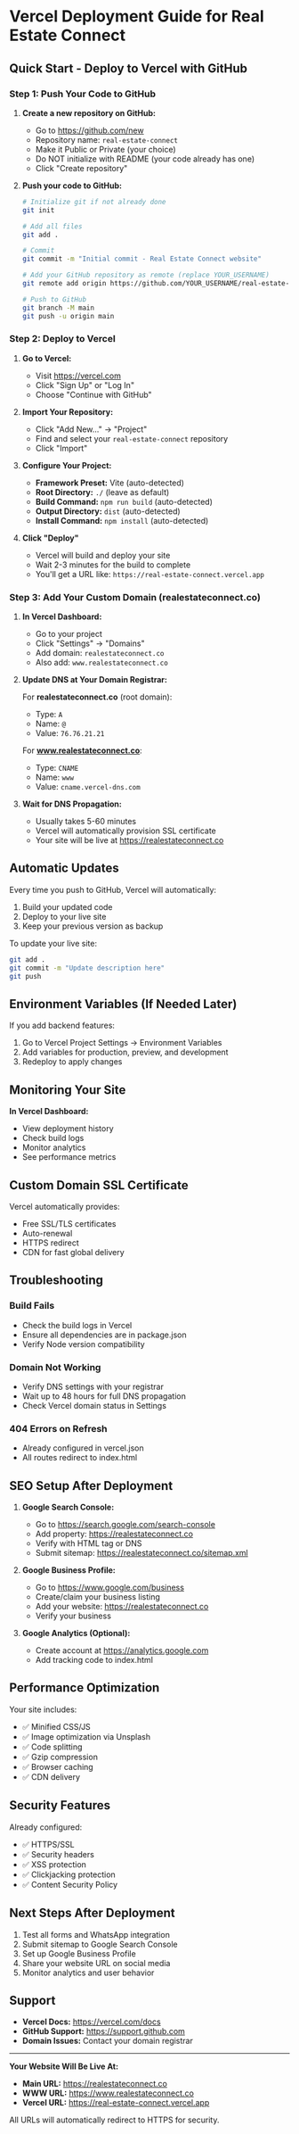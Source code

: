 # Vercel Deployment Guide for Real Estate Connect

## Quick Start - Deploy to Vercel with GitHub

### Step 1: Push Your Code to GitHub

1. **Create a new repository on GitHub:**
   - Go to https://github.com/new
   - Repository name: `real-estate-connect`
   - Make it Public or Private (your choice)
   - Do NOT initialize with README (your code already has one)
   - Click "Create repository"

2. **Push your code to GitHub:**
   ```bash
   # Initialize git if not already done
   git init
   
   # Add all files
   git add .
   
   # Commit
   git commit -m "Initial commit - Real Estate Connect website"
   
   # Add your GitHub repository as remote (replace YOUR_USERNAME)
   git remote add origin https://github.com/YOUR_USERNAME/real-estate-connect.git
   
   # Push to GitHub
   git branch -M main
   git push -u origin main
   ```

### Step 2: Deploy to Vercel

1. **Go to Vercel:**
   - Visit https://vercel.com
   - Click "Sign Up" or "Log In"
   - Choose "Continue with GitHub"

2. **Import Your Repository:**
   - Click "Add New..." → "Project"
   - Find and select your `real-estate-connect` repository
   - Click "Import"

3. **Configure Your Project:**
   - **Framework Preset:** Vite (auto-detected)
   - **Root Directory:** `./` (leave as default)
   - **Build Command:** `npm run build` (auto-detected)
   - **Output Directory:** `dist` (auto-detected)
   - **Install Command:** `npm install` (auto-detected)

4. **Click "Deploy"**
   - Vercel will build and deploy your site
   - Wait 2-3 minutes for the build to complete
   - You'll get a URL like: `https://real-estate-connect.vercel.app`

### Step 3: Add Your Custom Domain (realestateconnect.co)

1. **In Vercel Dashboard:**
   - Go to your project
   - Click "Settings" → "Domains"
   - Add domain: `realestateconnect.co`
   - Also add: `www.realestateconnect.co`

2. **Update DNS at Your Domain Registrar:**

   For **realestateconnect.co** (root domain):
   - Type: `A`
   - Name: `@`
   - Value: `76.76.21.21`

   For **www.realestateconnect.co**:
   - Type: `CNAME`
   - Name: `www`
   - Value: `cname.vercel-dns.com`

3. **Wait for DNS Propagation:**
   - Usually takes 5-60 minutes
   - Vercel will automatically provision SSL certificate
   - Your site will be live at https://realestateconnect.co

## Automatic Updates

Every time you push to GitHub, Vercel will automatically:
1. Build your updated code
2. Deploy to your live site
3. Keep your previous version as backup

To update your live site:
```bash
git add .
git commit -m "Update description here"
git push
```

## Environment Variables (If Needed Later)

If you add backend features:
1. Go to Vercel Project Settings → Environment Variables
2. Add variables for production, preview, and development
3. Redeploy to apply changes

## Monitoring Your Site

**In Vercel Dashboard:**
- View deployment history
- Check build logs
- Monitor analytics
- See performance metrics

## Custom Domain SSL Certificate

Vercel automatically provides:
- Free SSL/TLS certificates
- Auto-renewal
- HTTPS redirect
- CDN for fast global delivery

## Troubleshooting

### Build Fails
- Check the build logs in Vercel
- Ensure all dependencies are in package.json
- Verify Node version compatibility

### Domain Not Working
- Verify DNS settings with your registrar
- Wait up to 48 hours for full DNS propagation
- Check Vercel domain status in Settings

### 404 Errors on Refresh
- Already configured in vercel.json
- All routes redirect to index.html

## SEO Setup After Deployment

1. **Google Search Console:**
   - Go to https://search.google.com/search-console
   - Add property: https://realestateconnect.co
   - Verify with HTML tag or DNS
   - Submit sitemap: https://realestateconnect.co/sitemap.xml

2. **Google Business Profile:**
   - Go to https://www.google.com/business
   - Create/claim your business listing
   - Add your website: https://realestateconnect.co
   - Verify your business

3. **Google Analytics (Optional):**
   - Create account at https://analytics.google.com
   - Add tracking code to index.html

## Performance Optimization

Your site includes:
- ✅ Minified CSS/JS
- ✅ Image optimization via Unsplash
- ✅ Code splitting
- ✅ Gzip compression
- ✅ Browser caching
- ✅ CDN delivery

## Security Features

Already configured:
- ✅ HTTPS/SSL
- ✅ Security headers
- ✅ XSS protection
- ✅ Clickjacking protection
- ✅ Content Security Policy

## Next Steps After Deployment

1. Test all forms and WhatsApp integration
2. Submit sitemap to Google Search Console
3. Set up Google Business Profile
4. Share your website URL on social media
5. Monitor analytics and user behavior

## Support

- **Vercel Docs:** https://vercel.com/docs
- **GitHub Support:** https://support.github.com
- **Domain Issues:** Contact your domain registrar

---

**Your Website Will Be Live At:**
- **Main URL:** https://realestateconnect.co
- **WWW URL:** https://www.realestateconnect.co
- **Vercel URL:** https://real-estate-connect.vercel.app

All URLs will automatically redirect to HTTPS for security.
